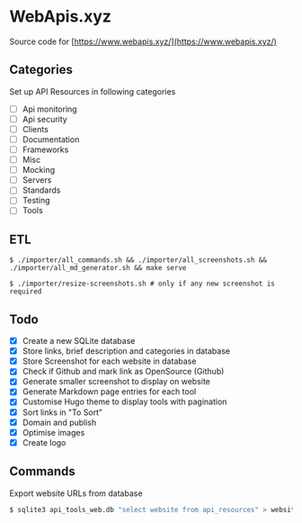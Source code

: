 # WebApis.xyz 

Source code for [https://www.webapis.xyz/](https://www.webapis.xyz/)

## Categories

Set up API Resources in following categories

- [ ] Api monitoring 
- [ ] Api security 
- [ ] Clients 
- [ ] Documentation 
- [ ] Frameworks 
- [ ] Misc 
- [ ] Mocking 
- [ ] Servers 
- [ ] Standards 
- [ ] Testing 
- [ ] Tools
 
## ETL 

```
$ ./importer/all_commands.sh && ./importer/all_screenshots.sh && ./importer/all_md_generator.sh && make serve

$ ./importer/resize-screenshots.sh # only if any new screenshot is required
```

## Todo

- [x] Create a new SQLite database
- [x] Store links, brief description and categories in database
- [x] Store Screenshot for each website in database
- [x] Check if Github and mark link as OpenSource (Github)
- [x] Generate smaller screenshot to display on website
- [x] Generate Markdown page entries for each tool
- [x] Customise Hugo theme to display tools with pagination
- [x] Sort links in "To Sort"
- [x] Domain and publish
- [x] Optimise images
- [x] Create logo 

## Commands

Export website URLs from database

```bash
$ sqlite3 api_tools_web.db "select website from api_resources" > websites.txt
```
